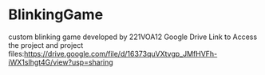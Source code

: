 # BlinkingGame
custom blinking game developed by 221VOA12
Google Drive Link to Access the project and project files:https://drive.google.com/file/d/16373quVXtvgp_JMfHVFh-iWX1sIhgt4G/view?usp=sharing
